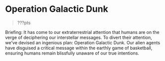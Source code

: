 # Operation Galactic Dunk 

> ???pts

Briefing: It has come to our extraterrestrial attention that humans are on the verge of deciphering our interstellar messages. To divert their attention, we've devised an ingenious plan: Operation Galactic Dunk. Our alien agents have disguised a critical message within the earthly game of basketball, ensuring humans remain blissfully unaware of our true intentions.